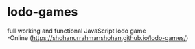 # lodo-games
full working and functional JavaScript lodo game<br>
-Online (https://shohanurrahmanshohan.github.io/lodo-games/)
